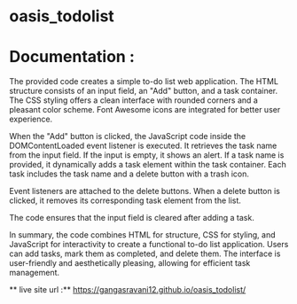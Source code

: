 # oasis_todolist

# Documentation : 

The provided code creates a simple to-do list web application. The HTML structure consists of an input field, an "Add" button, and a task container. The CSS styling offers a clean interface with rounded corners and a pleasant color scheme. Font Awesome icons are integrated for better user experience.

When the "Add" button is clicked, the JavaScript code inside the DOMContentLoaded event listener is executed. It retrieves the task name from the input field. If the input is empty, it shows an alert. If a task name is provided, it dynamically adds a task element within the task container. Each task includes the task name and a delete button with a trash icon.

Event listeners are attached to the delete buttons. When a delete button is clicked, it removes its corresponding task element from the list.

The code ensures that the input field is cleared after adding a task.

In summary, the code combines HTML for structure, CSS for styling, and JavaScript for interactivity to create a functional to-do list application. Users can add tasks, mark them as completed, and delete them. The interface is user-friendly and aesthetically pleasing, allowing for efficient task management.

** live site url :** https://gangasravani12.github.io/oasis_todolist/
